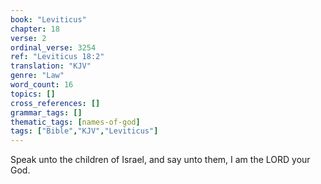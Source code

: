 ```yaml
---
book: "Leviticus"
chapter: 18
verse: 2
ordinal_verse: 3254
ref: "Leviticus 18:2"
translation: "KJV"
genre: "Law"
word_count: 16
topics: []
cross_references: []
grammar_tags: []
thematic_tags: [names-of-god]
tags: ["Bible","KJV","Leviticus"]
---
```

Speak unto the children of Israel, and say unto them, I am the LORD your God.

